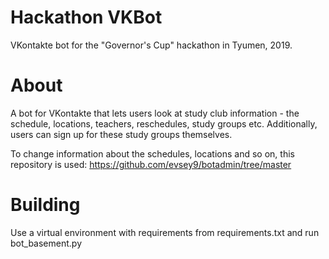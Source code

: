 # Hackathon VKBot
VKontakte bot for the "Governor's Cup" hackathon in Tyumen, 2019.

# About
A bot for VKontakte that lets users look at study club information - the schedule, locations, teachers, reschedules, study groups etc. Additionally, users can sign up for these study groups themselves.

To change information about the schedules, locations and so on, this repository is used: https://github.com/evsey9/botadmin/tree/master

# Building
Use a virtual environment with requirements from requirements.txt and run bot_basement.py

